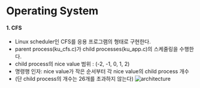 # Operating System



#### 1. CFS
- Linux scheduler인 CFS를 응용 프로그램의 형태로 구현한다.
- parent process(ku_cfs.c)가 child processes(ku_app.c)의 스케줄링을 수행한다.
- child process의 nice value 범위 : (-2, -1, 0, 1, 2)
- 명령행 인자: nice value가 작은 순서부터 각 nice value의 child process 개수
- (단 child process의 개수는 26개를 초과하지 않는다)
![architecture](https://user-images.githubusercontent.com/46714683/80897023-928e4c80-8d2f-11ea-857b-07608a360519.png)

